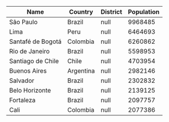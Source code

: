 | Name | Country | District | Population |
| --- | --- | --- | --- |
| São Paulo | Brazil | null | 9968485 |
| Lima | Peru | null | 6464693 |
| Santafé de Bogotá | Colombia | null | 6260862 |
| Rio de Janeiro | Brazil | null | 5598953 |
| Santiago de Chile | Chile | null | 4703954 |
| Buenos Aires | Argentina | null | 2982146 |
| Salvador | Brazil | null | 2302832 |
| Belo Horizonte | Brazil | null | 2139125 |
| Fortaleza | Brazil | null | 2097757 |
| Cali | Colombia | null | 2077386 |
